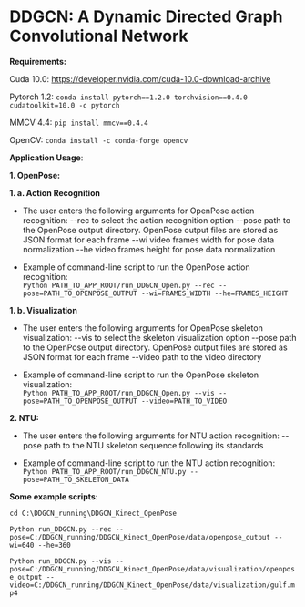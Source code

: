 # DDGCN: A Dynamic Directed Graph Convolutional Network 


**Requirements:**

Cuda 10.0:
https://developer.nvidia.com/cuda-10.0-download-archive

Pytorch 1.2:
```conda install pytorch==1.2.0 torchvision==0.4.0 cudatoolkit=10.0 -c pytorch```

MMCV 4.4:
```pip install mmcv==0.4.4```

OpenCV:
```conda install -c conda-forge opencv```

**Application Usage**:

**1. OpenPose:**

 **1. a.  Action Recognition**

  - The user enters the following arguments for OpenPose action recognition:
   --rec   to select the action recognition option
   --pose  path to the OpenPose output directory. OpenPose output files are stored as JSON format for each frame
   --wi    video frames width for pose data normalization
   --he    video frames height for pose data normalization

  - Example of command-line script to run the OpenPose action recognition:     
    ```Python PATH_TO_APP_ROOT/run_DDGCN_Open.py --rec --pose=PATH_TO_OPENPOSE_OUTPUT --wi=FRAMES_WIDTH --he=FRAMES_HEIGHT```

  **1. b.  Visualization**

  - The user enters the following arguments for OpenPose skeleton visualization:
   --vis    to select the skeleton visualization option
   --pose   path to the OpenPose output directory. OpenPose output files are stored as JSON format for each frame
   --video  path to the video directory

  - Example of command-line script to run the OpenPose skeleton visualization:    
    ```Python PATH_TO_APP_ROOT/run_DDGCN_Open.py --vis --pose=PATH_TO_OPENPOSE_OUTPUT --video=PATH_TO_VIDEO```

**2. NTU:**
 - The user enters the following arguments for NTU action recognition:
   --pose  path to the NTU skeleton sequence following its standards

 - Example of command-line script to run the NTU action recognition:    
   ```Python PATH_TO_APP_ROOT/run_DDGCN_NTU.py --pose=PATH_TO_SKELETON_DATA```
  
**Some example scripts:**

```cd C:\DDGCN_running\DDGCN_Kinect_OpenPose```

```Python run_DDGCN.py --rec --pose=C:/DDGCN_running/DDGCN_Kinect_OpenPose/data/openpose_output --wi=640 --he=360```

```Python run_DDGCN.py --vis --pose=C:/DDGCN_running/DDGCN_Kinect_OpenPose/data/visualization/openpose_output --video=C:/DDGCN_running/DDGCN_Kinect_OpenPose/data/visualization/gulf.mp4```
